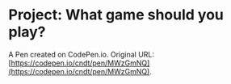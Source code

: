 # Project: What game should you play?

A Pen created on CodePen.io. Original URL: [https://codepen.io/cndt/pen/MWzGmNQ](https://codepen.io/cndt/pen/MWzGmNQ).

